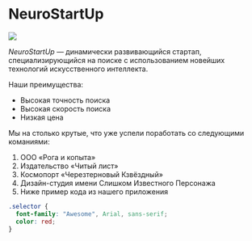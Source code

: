 # NeuroStartUp

![](https://netology-code.github.io/git-homeworks/introduction/assets/logo.png)

*NeuroStartUp* — динамически развивающийся стартап, специализирующийся на поиске с использованием 
 новейших технологий искусственного интеллекта.

Наши преимущества:
* Высокая точность поиска
* Высокая скорость поиска
* Низкая цена

Мы на столько крутые, что уже успели поработать со следующими команиями:
<ol>
    <li>ООО «Рога и копыта»</li>
    <li>Издательство «Читый лист»</li>
    <li>Космопорт «Черезтерновый Кзвёздный»</li>
    <li>Дизайн-студия имени Слишком Известного Персонажа</li>
    <li>Ниже пример кода из нашего приложения</li>
</ol>

```css
.selector {
  font-family: "Awesome", Arial, sans-serif;
  color: red;
}
```
